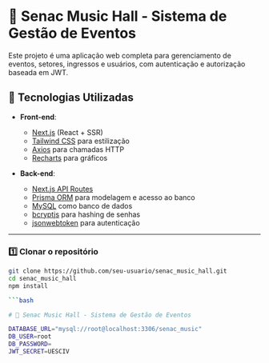 # 🎵 Senac Music Hall - Sistema de Gestão de Eventos

Este projeto é uma aplicação web completa para gerenciamento de eventos, setores, ingressos e usuários, com autenticação e autorização baseada em JWT.

## 📌 Tecnologias Utilizadas

- **Front-end**:
  - [Next.js](https://nextjs.org/) (React + SSR)
  - [Tailwind CSS](https://tailwindcss.com/) para estilização
  - [Axios](https://axios-http.com/) para chamadas HTTP
  - [Recharts](https://recharts.org/) para gráficos

- **Back-end**:
  - [Next.js API Routes](https://nextjs.org/docs/api-routes/introduction)
  - [Prisma ORM](https://www.prisma.io/) para modelagem e acesso ao banco
  - [MySQL](https://www.mysql.com/) como banco de dados
  - [bcryptjs](https://www.npmjs.com/package/bcryptjs) para hashing de senhas
  - [jsonwebtoken](https://www.npmjs.com/package/jsonwebtoken) para autenticação

---

### 1️⃣ Clonar o repositório
```bash
git clone https://github.com/seu-usuario/senac_music_hall.git
cd senac_music_hall
npm install

```bash

# 🎵 Senac Music Hall - Sistema de Gestão de Eventos

DATABASE_URL="mysql://root@localhost:3306/senac_music"
DB_USER=root
DB_PASSWORD=
JWT_SECRET=UESCIV